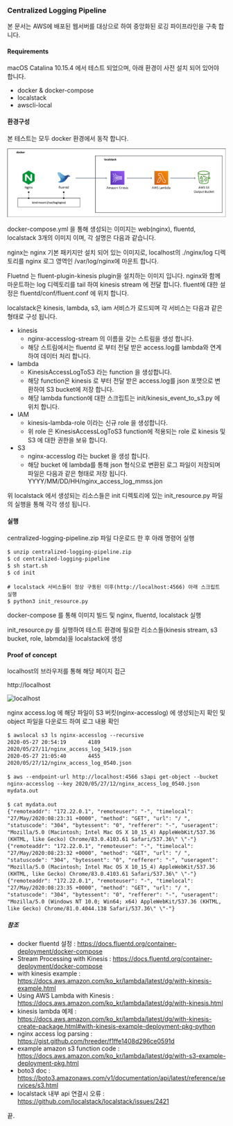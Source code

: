 ### Centralized Logging Pipeline 

본 문서는 AWS에 배포된 웹서버를 대상으로 하여 중앙화된 로깅 파이프라인을 구축 합니다. 



#### Requirements

macOS Catalina  10.15.4 에서 테스트 되었으며, 아래 환경이 사전 설치 되어 있어야 합니다.

* docker & docker-compose 
* localstack 
* awscli-local 



#### 환경구성

본 테스트는 모두 docker 환경에서 동작 합니다. 

![structure](./image/structure.png)

docker-compose.yml 을 통해 생성되는 이미지는 web(nginx), fluentd, localstack 3개의 이미지 이며, 각 설명은 다음과 같습니다. 

nginx는 nginx 기본 패키지만 설치 되어 있는 이미지로, localhost의 ./nginx/log 디렉토리를 nginx 로그 영역인 /var/log/nginx에 마운트 합니다. 

Fluetnd 는 fluent-plugin-kinesis plugin을 설치하는 이미지 입니다. nginx와 함께 마운트하는 log 디렉토리를 tail 하여 kinesis stream 에 전달 합니다. fluent에 대한 설정은 fluentd/conf/fluent.conf 에 위치 합니다. 

localstack은 kinesis, lambda, s3, iam 서비스가 로드되며 각 서비스는 다음과 같은 형태로 구성 됩니다. 

* kinesis 
  * nginx-accesslog-stream 의 이름을 갖는 스트림을 생성 합니다. 
  * 해당 스트림에서는 fluentd 로 부터 전달 받은 access.log를 lambda와 연계하여 데이터 처리 합니다. 
* lambda 
  * KinesisAccessLogToS3 라는 function 을 생성합니다. 
  * 해당 function은 kinesis 로 부터 전달 받은 access.log를 json 포맷으로 변환하여 S3 bucket에 저장 합니다. 
  * 해당 lambda function에 대한 스크립트는 init/kinesis_event_to_s3.py 에 위치 합니다. 
* IAM
  * kinesis-lambda-role 이라는 신규 role 을 생성합니다. 
  * 위 role 은 KinesisAccessLogToS3 function에 적용되는 role 로 kinesis 및 S3 에 대한 권한을 보유 합니다. 
* S3
  * nginx-accesslog 라는 bucket 을 생성 합니다. 
  * 해당 bucket 에 lambda를 통해 json 형식으로 변환된 로그 파일이 저장되며 파일은 다음과 같은 형태로 저장 됩니다. YYYY/MM/DD/HH/nginx_access_log_mmss.jon 

위 localstack 에서 생성되는 리소스들은 init 디렉토리에 있는 init_resource.py 파일의 실행을 통해 각각 생성 됩니다. 



#### 실행 

centralized-logging-pipeline.zip 파일 다운로드 한 후 아래 명령어 실행 

```
$ unzip centralized-logging-pipeline.zip 
$ cd centralized-logging-pipeline
$ sh start.sh 
$ cd init

# localstack 서비스들이 정상 구동된 이후(http://localhost:4566) 아래 스크립트 실행 
$ python3 init_resource.py 
```

docker-compose 를 통해 이미지 빌드 및 nginx, fluentd, localstack 실행 

init_resource.py 를 실행하여 테스트 환경에 필요한 리소스들(kinesis stream, s3 bucket, role, labmda)을 localstack에 생성 



#### Proof of concept 

localhost의 브라우저를 통해  해당 페이지 접근 

http://localhost 

![localhost](./image/localhost.png)

nginx access.log 에 해당 파일이 S3 버킷(nginx-accesslog) 에 생성되는지 확인 및 object 파일을 다운로드 하여 로그 내용 확인 

``` ld
$ awslocal s3 ls nginx-accesslog --recursive  
2020-05-27 20:54:19       4189 2020/05/27/11/nginx_access_log_5419.json
2020-05-27 21:05:40       4455 2020/05/27/12/nginx_access_log_0540.json

$ aws --endpoint-url http://localhost:4566 s3api get-object --bucket nginx-accesslog --key 2020/05/27/12/nginx_access_log_0540.json  mydata.out

$ cat mydata.out 
{"remoteaddr": "172.22.0.1", "remoteuser": "-", "timelocal": "27/May/2020:08:23:31 +0000", "method": "GET", "url": "/ ", "statuscode": "304", "bytessent": "0", "refferer": "-", "useragent": "Mozilla/5.0 (Macintosh; Intel Mac OS X 10_15_4) AppleWebKit/537.36 (KHTML, like Gecko) Chrome/83.0.4103.61 Safari/537.36\" \"-"}
{"remoteaddr": "172.22.0.1", "remoteuser": "-", "timelocal": "27/May/2020:08:23:32 +0000", "method": "GET", "url": "/ ", "statuscode": "304", "bytessent": "0", "refferer": "-", "useragent": "Mozilla/5.0 (Macintosh; Intel Mac OS X 10_15_4) AppleWebKit/537.36 (KHTML, like Gecko) Chrome/83.0.4103.61 Safari/537.36\" \"-"}
{"remoteaddr": "172.22.0.1", "remoteuser": "-", "timelocal": "27/May/2020:08:23:35 +0000", "method": "GET", "url": "/ ", "statuscode": "304", "bytessent": "0", "refferer": "-", "useragent": "Mozilla/5.0 (Windows NT 10.0; Win64; x64) AppleWebKit/537.36 (KHTML, like Gecko) Chrome/81.0.4044.138 Safari/537.36\" \"-"}
```



##### 참조 

* docker fluentd 설정 : https://docs.fluentd.org/container-deployment/docker-compose 
* Stream Processing with Kinesis : https://docs.fluentd.org/container-deployment/docker-compose 
* with kinesis example : https://docs.aws.amazon.com/ko_kr/lambda/latest/dg/with-kinesis-example.html 
* Using AWS Lambda with Kinesis : https://docs.aws.amazon.com/ko_kr/lambda/latest/dg/with-kinesis.html 
* kinesis lambda 예제 : https://docs.aws.amazon.com/ko_kr/lambda/latest/dg/with-kinesis-create-package.html#with-kinesis-example-deployment-pkg-python 
* nginx access log parsing : https://gist.github.com/hreeder/f1ffe1408d296ce0591d 
* example amazon s3 function code : https://docs.aws.amazon.com/ko_kr/lambda/latest/dg/with-s3-example-deployment-pkg.html 
* boto3 doc : https://boto3.amazonaws.com/v1/documentation/api/latest/reference/services/s3.html 
* localstack 내부 api 연결시 오류 : https://github.com/localstack/localstack/issues/2421 

끝.